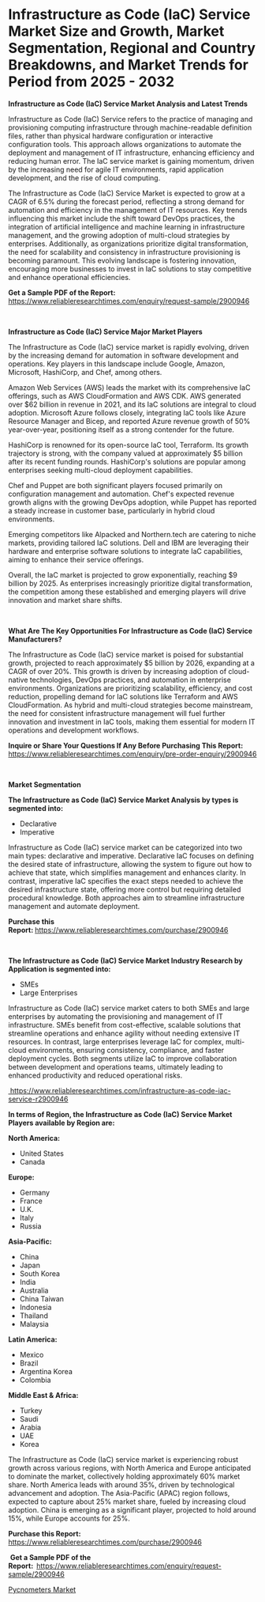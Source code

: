 <p><h1>Infrastructure as Code (IaC) Service Market Size and Growth, Market Segmentation, Regional and Country Breakdowns, and Market Trends for Period from 2025 -  2032</h1></p><p><strong>Infrastructure as Code (IaC) Service Market Analysis and Latest Trends</strong></p>
<p><p>Infrastructure as Code (IaC) Service refers to the practice of managing and provisioning computing infrastructure through machine-readable definition files, rather than physical hardware configuration or interactive configuration tools. This approach allows organizations to automate the deployment and management of IT infrastructure, enhancing efficiency and reducing human error. The IaC service market is gaining momentum, driven by the increasing need for agile IT environments, rapid application development, and the rise of cloud computing.</p><p>The Infrastructure as Code (IaC) Service Market is expected to grow at a CAGR of 6.5% during the forecast period, reflecting a strong demand for automation and efficiency in the management of IT resources. Key trends influencing this market include the shift toward DevOps practices, the integration of artificial intelligence and machine learning in infrastructure management, and the growing adoption of multi-cloud strategies by enterprises. Additionally, as organizations prioritize digital transformation, the need for scalability and consistency in infrastructure provisioning is becoming paramount. This evolving landscape is fostering innovation, encouraging more businesses to invest in IaC solutions to stay competitive and enhance operational efficiencies.</p></p>
<p><strong>Get a Sample PDF of the Report:&nbsp;</strong> <a href="https://www.reliableresearchtimes.com/enquiry/request-sample/2900946?utm_campaign=3040&utm_medium=2&utm_source=Github&utm_content=ia&utm_term=16032025&utm_id=infrastructure-as-code-iac-service">https://www.reliableresearchtimes.com/enquiry/request-sample/2900946</a></p>
<p>&nbsp;</p>
<p><strong>Infrastructure as Code (IaC) Service Major Market Players</strong></p>
<p><p>The Infrastructure as Code (IaC) service market is rapidly evolving, driven by the increasing demand for automation in software development and operations. Key players in this landscape include Google, Amazon, Microsoft, HashiCorp, and Chef, among others.</p><p>Amazon Web Services (AWS) leads the market with its comprehensive IaC offerings, such as AWS CloudFormation and AWS CDK. AWS generated over $62 billion in revenue in 2021, and its IaC solutions are integral to cloud adoption. Microsoft Azure follows closely, integrating IaC tools like Azure Resource Manager and Bicep, and reported Azure revenue growth of 50% year-over-year, positioning itself as a strong contender for the future.</p><p>HashiCorp is renowned for its open-source IaC tool, Terraform. Its growth trajectory is strong, with the company valued at approximately $5 billion after its recent funding rounds. HashiCorp's solutions are popular among enterprises seeking multi-cloud deployment capabilities.</p><p>Chef and Puppet are both significant players focused primarily on configuration management and automation. Chef's expected revenue growth aligns with the growing DevOps adoption, while Puppet has reported a steady increase in customer base, particularly in hybrid cloud environments.</p><p>Emerging competitors like Alpacked and Northern.tech are catering to niche markets, providing tailored IaC solutions. Dell and IBM are leveraging their hardware and enterprise software solutions to integrate IaC capabilities, aiming to enhance their service offerings.</p><p>Overall, the IaC market is projected to grow exponentially, reaching $9 billion by 2025. As enterprises increasingly prioritize digital transformation, the competition among these established and emerging players will drive innovation and market share shifts.</p></p>
<p>&nbsp;</p>
<p><strong>What Are The Key Opportunities For Infrastructure as Code (IaC) Service Manufacturers?</strong></p>
<p><p>The Infrastructure as Code (IaC) service market is poised for substantial growth, projected to reach approximately $5 billion by 2026, expanding at a CAGR of over 20%. This growth is driven by increasing adoption of cloud-native technologies, DevOps practices, and automation in enterprise environments. Organizations are prioritizing scalability, efficiency, and cost reduction, propelling demand for IaC solutions like Terraform and AWS CloudFormation. As hybrid and multi-cloud strategies become mainstream, the need for consistent infrastructure management will fuel further innovation and investment in IaC tools, making them essential for modern IT operations and development workflows.</p></p>
<p><strong>Inquire or Share Your Questions If Any Before Purchasing This Report:</strong> <a href="https://www.reliableresearchtimes.com/enquiry/pre-order-enquiry/2900946?utm_campaign=3040&utm_medium=2&utm_source=Github&utm_content=ia&utm_term=16032025&utm_id=infrastructure-as-code-iac-service">https://www.reliableresearchtimes.com/enquiry/pre-order-enquiry/2900946</a></p>
<p>&nbsp;</p>
<p><strong>Market Segmentation</strong></p>
<p><strong>The Infrastructure as Code (IaC) Service Market Analysis by types is segmented into:</strong></p>
<p><ul><li>Declarative</li><li>Imperative</li></ul></p>
<p><p>Infrastructure as Code (IaC) service market can be categorized into two main types: declarative and imperative. Declarative IaC focuses on defining the desired state of infrastructure, allowing the system to figure out how to achieve that state, which simplifies management and enhances clarity. In contrast, imperative IaC specifies the exact steps needed to achieve the desired infrastructure state, offering more control but requiring detailed procedural knowledge. Both approaches aim to streamline infrastructure management and automate deployment.</p></p>
<p><strong>Purchase this Report:&nbsp;</strong><a href="https://www.reliableresearchtimes.com/purchase/2900946?utm_campaign=3040&utm_medium=2&utm_source=Github&utm_content=ia&utm_term=16032025&utm_id=infrastructure-as-code-iac-service">https://www.reliableresearchtimes.com/purchase/2900946</a></p>
<p>&nbsp;</p>
<p><strong>The Infrastructure as Code (IaC) Service Market Industry Research by Application is segmented into:</strong></p>
<p><ul><li>SMEs</li><li>Large Enterprises</li></ul></p>
<p><p>Infrastructure as Code (IaC) service market caters to both SMEs and large enterprises by automating the provisioning and management of IT infrastructure. SMEs benefit from cost-effective, scalable solutions that streamline operations and enhance agility without needing extensive IT resources. In contrast, large enterprises leverage IaC for complex, multi-cloud environments, ensuring consistency, compliance, and faster deployment cycles. Both segments utilize IaC to improve collaboration between development and operations teams, ultimately leading to enhanced productivity and reduced operational risks.</p></p>
<p><a href="https://www.reliableresearchtimes.com/infrastructure-as-code-iac-service-r2900946?utm_campaign=3040&utm_medium=2&utm_source=Github&utm_content=ia&utm_term=16032025&utm_id=infrastructure-as-code-iac-service">&nbsp;https://www.reliableresearchtimes.com/infrastructure-as-code-iac-service-r2900946</a></p>
<p><strong>In terms of Region, the Infrastructure as Code (IaC) Service Market Players available by Region are:</strong></p>
<p>
    <p> <strong> North America: </strong>
        <ul>
            <li>United States</li>
            <li>Canada</li>
        </ul>
        </p> 
    <p> <strong> Europe: </strong>
        <ul>
            <li>Germany</li>
            <li>France</li>
            <li>U.K.</li>
            <li>Italy</li>
            <li>Russia</li>
        </ul>
        </p> 
    <p> <strong> Asia-Pacific: </strong>
        <ul>
            <li>China</li>
            <li>Japan</li>
            <li>South Korea</li>
            <li>India</li>
            <li>Australia</li>
            <li>China Taiwan</li>
            <li>Indonesia</li>
            <li>Thailand</li>
            <li>Malaysia</li>
        </ul>
        </p> 
    <p> <strong> Latin America: </strong>
        <ul>
            <li>Mexico</li>
            <li>Brazil</li>
            <li>Argentina Korea</li>
            <li>Colombia</li>
        </ul>
        </p> 
    <p> <strong> Middle East & Africa: </strong>
        <ul>
            <li>Turkey</li>
            <li>Saudi</li>
            <li>Arabia</li>
            <li>UAE</li>
            <li>Korea</li>
        </ul>
    </p>
    </p>
<p><p>The Infrastructure as Code (IaC) service market is experiencing robust growth across various regions, with North America and Europe anticipated to dominate the market, collectively holding approximately 60% market share. North America leads with around 35%, driven by technological advancement and adoption. The Asia-Pacific (APAC) region follows, expected to capture about 25% market share, fueled by increasing cloud adoption. China is emerging as a significant player, projected to hold around 15%, while Europe accounts for 25%.</p></p>
<p><strong>Purchase this Report: </strong><a href="https://www.reliableresearchtimes.com/purchase/2900946?utm_campaign=3040&utm_medium=2&utm_source=Github&utm_content=ia&utm_term=16032025&utm_id=infrastructure-as-code-iac-service">https://www.reliableresearchtimes.com/purchase/2900946</a></p>
<p>&nbsp;<strong>Get a Sample PDF of the Report:&nbsp;&nbsp;</strong><a href="https://www.reliableresearchtimes.com/enquiry/request-sample/2900946?utm_campaign=3040&utm_medium=2&utm_source=Github&utm_content=ia&utm_term=16032025&utm_id=infrastructure-as-code-iac-service">https://www.reliableresearchtimes.com/enquiry/request-sample/2900946</a></p>
<p><strong></strong></p>
<p><p><a href="https://github.com/penecorodz74/Market-Research-Report-List-1/blob/main/pycnometers-market.md?utm_campaign=3040&utm_medium=2&utm_source=Github&utm_content=ia&utm_term=16032025&utm_id=infrastructure-as-code-iac-service">Pycnometers Market</a></p></p>